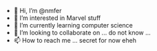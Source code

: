 - 👋 Hi, I’m @nmfer
- 👀 I’m interested in Marvel stuff
- 🌱 I’m currently learning computer science
- 💞️ I’m looking to collaborate on ... do not know ... 
- 📫 How to reach me ... secret for now eheh


